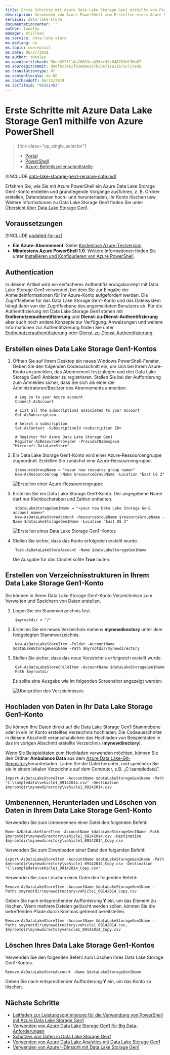 ```yaml
---
title: Erste Schritte mit Azure Data Lake Storage Gen1 mithilfe von PowerShell | Microsoft-Dokumentation
description: Verwenden von Azure PowerShell zum Erstellen eines Azure Data Lake Storage Gen1-Kontos und Ausführen grundlegender Vorgänge
services: data-lake-store
documentationcenter: ''
author: twooley
manager: mtillman
ms.service: data-lake-store
ms.devlang: na
ms.topic: conceptual
ms.date: 06/27/2018
ms.author: twooley
ms.openlocfilehash: 5bec627f114a20033ca4364c39c048763df36b67
ms.sourcegitcommit: d4dfbc34a1f03488e1b7bc5e711a11b72c717ada
ms.translationtype: HT
ms.contentlocale: de-DE
ms.lasthandoff: 06/13/2019
ms.locfileid: "66161482"
---
```

# <a name="get-started-with-azure-data-lake-storage-gen1-using-azure-powershell"></a>Erste Schritte mit Azure Data Lake Storage Gen1 mithilfe von Azure PowerShell
> [!div class="op_single_selector"]
> * [Portal](data-lake-store-get-started-portal.md)
> * [PowerShell](data-lake-store-get-started-powershell.md)
> * [Azure-Befehlszeilenschnittstelle](data-lake-store-get-started-cli-2.0.md)
>
>

[!INCLUDE [data-lake-storage-gen1-rename-note.md](../../includes/data-lake-storage-gen1-rename-note.md)]

Erfahren Sie, wie Sie mit Azure PowerShell ein Azure Data Lake Storage Gen1-Konto erstellen und grundlegende Vorgänge ausführen, z. B. Ordner erstellen, Datendateien hoch- und herunterladen, Ihr Konto löschen usw. Weitere Informationen zu Data Lake Storage Gen1 finden Sie unter [Übersicht über Data Lake Storage Gen1](data-lake-store-overview.md).

## <a name="prerequisites"></a>Voraussetzungen

[!INCLUDE [updated-for-az](../../includes/updated-for-az.md)]

* **Ein Azure-Abonnement**. Siehe [Kostenlose Azure-Testversion](https://azure.microsoft.com/pricing/free-trial/).
* **Mindestens Azure PowerShell 1.0**. Weitere Informationen finden Sie unter [Installieren und Konfigurieren von Azure PowerShell](/powershell/azure/overview).

## <a name="authentication"></a>Authentication
In diesem Artikel wird ein einfacheres Authentifizierungskonzept mit Data Lake Storage Gen1 verwendet, bei dem Sie zur Eingabe der Anmeldeinformationen für Ihr Azure-Konto aufgefordert werden. Die Zugriffsebene für das Data Lake Storage Gen1-Konto und das Dateisystem hängt dann von der Zugriffsebene des angemeldeten Benutzers ab. Für die Authentifizierung mit Data Lake Storage Gen1 stehen mit **Endbenutzerauthentifizierung** und **Dienst-zu-Dienst-Authentifizierung** aber auch noch andere Konzepte zur Verfügung. Anweisungen und weitere Informationen zur Authentifizierung finden Sie unter [Endbenutzerauthentifizierung](data-lake-store-end-user-authenticate-using-active-directory.md) oder [Dienst-zu-Dienst-Authentifizierung](data-lake-store-authenticate-using-active-directory.md).

## <a name="create-a-data-lake-storage-gen1-account"></a>Erstellen eines Data Lake Storage Gen1-Kontos
1. Öffnen Sie auf Ihrem Desktop ein neues Windows PowerShell-Fenster. Geben Sie den folgenden Codeausschnitt ein, um sich bei Ihrem Azure-Konto anzumelden, das Abonnement festzulegen und den Data Lake Storage Gen1-Anbieter zu registrieren. Stellen Sie bei der Aufforderung zum Anmelden sicher, dass Sie sich als einer der Administratoren/Besitzer des Abonnements anmelden:

        # Log in to your Azure account
        Connect-AzAccount

        # List all the subscriptions associated to your account
        Get-AzSubscription

        # Select a subscription
        Set-AzContext -SubscriptionId <subscription ID>

        # Register for Azure Data Lake Storage Gen1
        Register-AzResourceProvider -ProviderNamespace "Microsoft.DataLakeStore"
2. Ein Data Lake Storage Gen1-Konto wird einer Azure-Ressourcengruppe zugeordnet. Erstellen Sie zunächst eine Azure-Ressourcengruppe.

        $resourceGroupName = "<your new resource group name>"
        New-AzResourceGroup -Name $resourceGroupName -Location "East US 2"

    ![Erstellen einer Azure-Ressourcengruppe](./media/data-lake-store-get-started-powershell/ADL.PS.CreateResourceGroup.png "Erstellen einer Azure-Ressourcengruppe")
3. Erstellen Sie ein Data Lake Storage Gen1-Konto. Der angegebene Name darf nur Kleinbuchstaben und Zahlen enthalten.

        $dataLakeStorageGen1Name = "<your new Data Lake Storage Gen1 account name>"
        New-AzDataLakeStoreAccount -ResourceGroupName $resourceGroupName -Name $dataLakeStorageGen1Name -Location "East US 2"

    ![Erstellen eines Data Lake Storage Gen1-Kontos](./media/data-lake-store-get-started-powershell/ADL.PS.CreateADLAcc.png "Erstellen eines Data Lake Storage Gen1-Kontos")
4. Stellen Sie sicher, dass das Konto erfolgreich erstellt wurde.

        Test-AzDataLakeStoreAccount -Name $dataLakeStorageGen1Name

    Die Ausgabe für das Cmdlet sollte **True** lauten.

## <a name="create-directory-structures-in-your-data-lake-storage-gen1-account"></a>Erstellen von Verzeichnisstrukturen in Ihrem Data Lake Storage Gen1-Konto
Sie können in Ihrem Data Lake Storage Gen1-Konto Verzeichnisse zum Verwalten und Speichern von Daten erstellen.

1. Legen Sie ein Stammverzeichnis fest.

        $myrootdir = "/"
2. Erstellen Sie ein neues Verzeichnis namens **mynewdirectory** unter dem festgelegten Stammverzeichnis.

        New-AzDataLakeStoreItem -Folder -AccountName $dataLakeStorageGen1Name -Path $myrootdir/mynewdirectory
3. Stellen Sie sicher, dass das neue Verzeichnis erfolgreich erstellt wurde.

        Get-AzDataLakeStoreChildItem -AccountName $dataLakeStorageGen1Name -Path $myrootdir

    Es sollte eine Ausgabe wie im folgenden Screenshot angezeigt werden:

    ![Überprüfen des Verzeichnisses](./media/data-lake-store-get-started-powershell/ADL.PS.Verify.Dir.Creation.png "Überprüfen des Verzeichnisses")

## <a name="upload-data-to-your-data-lake-storage-gen1-account"></a>Hochladen von Daten in Ihr Data Lake Storage Gen1-Konto
Sie können Ihre Daten direkt auf die Data Lake Storage Gen1-Stammebene oder in ein im Konto erstelltes Verzeichnis hochladen. Die Codeausschnitte in diesem Abschnitt veranschaulichen das Hochladen von Beispieldaten in das im vorigen Abschnitt erstellte Verzeichnis (**mynewdirectory**).

Wenn Sie Beispieldaten zum Hochladen verwenden möchten, können Sie den Ordner **Ambulance Data** aus dem [Azure Data Lake-Git-Repository](https://github.com/MicrosoftBigData/usql/tree/master/Examples/Samples/Data/AmbulanceData)herunterladen. Laden Sie die Datei herunter, und speichern Sie sie in einem lokalen Verzeichnis auf dem Computer, z.B. „C:\sampledata\“.

    Import-AzDataLakeStoreItem -AccountName $dataLakeStorageGen1Name -Path "C:\sampledata\vehicle1_09142014.csv" -Destination $myrootdir\mynewdirectory\vehicle1_09142014.csv


## <a name="rename-download-and-delete-data-from-your-data-lake-storage-gen1-account"></a>Umbenennen, Herunterladen und Löschen von Daten in Ihrem Data Lake Storage Gen1-Konto
Verwenden Sie zum Umbenennen einer Datei den folgenden Befehl:

    Move-AzDataLakeStoreItem -AccountName $dataLakeStorageGen1Name -Path $myrootdir\mynewdirectory\vehicle1_09142014.csv -Destination $myrootdir\mynewdirectory\vehicle1_09142014_Copy.csv

Verwenden Sie zum Downloaden einer Datei den folgenden Befehl:

    Export-AzDataLakeStoreItem -AccountName $dataLakeStorageGen1Name -Path $myrootdir\mynewdirectory\vehicle1_09142014_Copy.csv -Destination "C:\sampledata\vehicle1_09142014_Copy.csv"

Verwenden Sie zum Löschen einer Datei den folgenden Befehl:

    Remove-AzDataLakeStoreItem -AccountName $dataLakeStorageGen1Name -Paths $myrootdir\mynewdirectory\vehicle1_09142014_Copy.csv

Geben Sie nach entsprechender Aufforderung **Y** ein, um das Element zu löschen. Wenn mehrere Dateien gelöscht werden sollen, können Sie die betreffenden Pfade durch Kommas getrennt bereitstellen.

    Remove-AzDataLakeStoreItem -AccountName $dataLakeStorageGen1Name -Paths $myrootdir\mynewdirectory\vehicle1_09142014.csv, $myrootdir\mynewdirectoryvehicle1_09142014_Copy.csv

## <a name="delete-your-data-lake-storage-gen1-account"></a>Löschen Ihres Data Lake Storage Gen1-Kontos
Verwenden Sie den folgenden Befehl zum Löschen Ihres Data Lake Storage Gen1-Kontos.

    Remove-AzDataLakeStoreAccount -Name $dataLakeStorageGen1Name

Geben Sie nach entsprechender Aufforderung **Y** ein, um das Konto zu löschen.

## <a name="next-steps"></a>Nächste Schritte
* [Leitfaden zur Leistungsoptimierung für die Verwendung von PowerShell mit Azure Data Lake Storage Gen1](data-lake-store-performance-tuning-powershell.md)
* [Verwenden von Azure Data Lake Storage Gen1 für Big Data-Anforderungen](data-lake-store-data-scenarios.md) 
* [Schützen von Daten in Data Lake Storage Gen1](data-lake-store-secure-data.md)
* [Verwenden von Azure Data Lake Analytics mit Data Lake Storage Gen1](../data-lake-analytics/data-lake-analytics-get-started-portal.md)
* [Verwenden von Azure HDInsight mit Data Lake Storage Gen1](data-lake-store-hdinsight-hadoop-use-portal.md)
